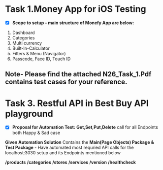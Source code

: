 # Task 1.Money App for iOS Testing #	

- [x] **Scope to setup - main structure of Monefy App are below:**

1. Dashboard 
2. Categories 
3. Multi currency
4. Built-In-Calculator
5. Filters & Menu (Navigator)
6. Passcode, Face ID, Touch ID

  Note- **Please find the attached N26_Task_1.Pdf contains test cases for your reference.** 
----------------------------------------------------------------------------------------------------------

# Task 3. Restful API in Best Buy API playground #

- [x] **Proposal for Automation Test:** **Get,Set,Put,Delete** call for all Endpoints both Happy & Sad case

**Given Automation Solution** Contains the **Main(Page Objects) Package & Test Package** - Have automated most requried API calls for the localhost:3030 setup and its Endpoints mentioned below

**/products**
**/categories**
**/stores**
**/services**
**/version**
**/healthcheck**
	
